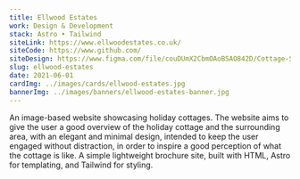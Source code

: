 ```yaml
---
title: Ellwood Estates
work: Design & Development
stack: Astro • Tailwind
siteLink: https://www.ellwoodestates.co.uk/
siteCode: https://www.github.com/
siteDesign: https://www.figma.com/file/couDUmX2CbmOAoBSAO842D/Cottage-Site?node-id=0%3A1&t=tdvQBHMaj3YCTpNR-1
slug: ellwood-estates
date: 2021-06-01
cardImg: ../images/cards/ellwood-estates.jpg
bannerImg: ../images/banners/ellwood-estates-banner.jpg
---
```


An image-based website showcasing holiday cottages. The website aims to give the user a good overview of the holiday cottage and the surrounding area, with an elegant and minimal design, intended to keep the user engaged without distraction, in order to inspire a good perception of what the cottage is like. A simple lightweight brochure site, built with HTML, Astro for templating, and Tailwind for styling.